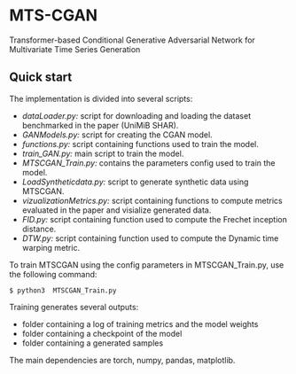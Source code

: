 # MTS-CGAN
Transformer-based Conditional Generative Adversarial Network for Multivariate Time Series Generation 

## Quick start

The implementation is divided into several scripts:

* *dataLoader.py:* script for downloading and loading the dataset benchmarked in the paper (UniMiB SHAR).
* *GANModels.py:* script for creating the CGAN model.
* *functions.py:* script containing functions used to train the model.
* *train_GAN.py:* main script to train the model.
* *MTSCGAN_Train.py:* contains the parameters config used to train the model.
* *LoadSyntheticdata.py:* script to generate synthetic data using MTSCGAN.
* *vizualizationMetrics.py:* script containing functions to compute metrics evaluated in the paper and visialize generated data.
* *FID.py:* script containing function used to compute the Frechet inception distance.
* *DTW.py:* script containing function used to compute the Dynamic time warping metric.

To train MTSCGAN using the config parameters in MTSCGAN_Train.py, use the following command:
```
$ python3  MTSCGAN_Train.py
```
Training generates several outputs:

* folder containing a log of training metrics and the model weights
* folder containing a checkpoint of the model
* folder containing a generated samples

The main dependencies are torch, numpy, pandas, matplotlib.
